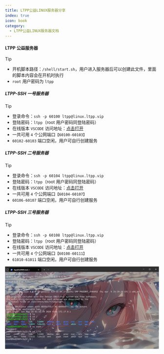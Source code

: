```yaml
---
title: LTPP公益LINUX服务器分享
index: true
icon: book
category:
  - LTPP公益LINUX服务器文档
---
```


<Share colorful />
<Catalog />

#### LTPP 公益服务器

> [!tip]
>
> - 开机脚本路径：`/shell/start.sh`，用户进入服务器后可以创建此文件，里面的脚本内容会在开机时执行
> - `root` 用户密码为 `ltpp`

##### LTPP-SSH 一号服务器

> [!tip]
>
> - 登录命令：`ssh -p 60100 ltpp@linux.ltpp.vip`
> - 登陆密码：`ltpp`（root 用户密码同登陆密码）
> - 在线版本 `VSCODE` 访问地址：[点击打开](http://linux.ltpp.vip:60101)
> - 一共可用 `4` 个公网端口`【60100-60103】`
> - `60102-60103` 端口空闲，用户可自行创建服务

##### LTPP-SSH 二号服务器

> [!tip]
>
> - 登录命令：`ssh -p 60104 ltpp@linux.ltpp.vip`
> - 登陆密码：`ltpp`（root 用户密码同登陆密码）
> - 在线版本 `VSCODE` 访问地址：[点击打开](http://linux.ltpp.vip:60105)
> - 一共可用 `4` 个公网端口`【60104-60107】`
> - `60106-60107` 端口空闲，用户可自行创建服务

##### LTPP-SSH 三号服务器

> [!tip]
>
> - 登录命令：`ssh -p 60108 ltpp@linux.ltpp.vip`
> - 登陆密码：`ltpp`（root 用户密码同登陆密码）
> - 在线版本 `VSCODE` 访问地址：[点击打开](http://linux.ltpp.vip:60109)
> - 一共可用 `4` 个公网端口`【60108-60111】`
> - `61010-61011` 端口空闲，用户可自行创建服务

![](markdown-images/image.png)

<Bottom />
